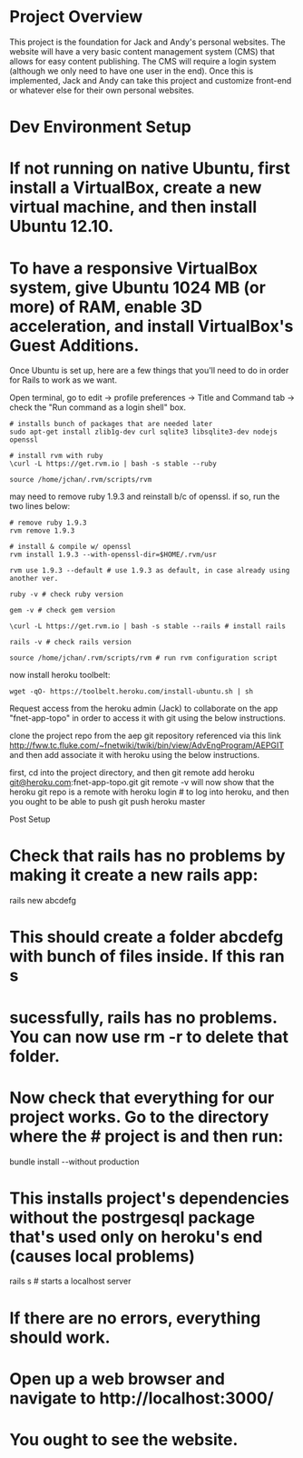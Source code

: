 Project Overview
====================

This project is the foundation for Jack and Andy's personal websites. The website will have a very basic content management system (CMS) that allows for easy content publishing. The CMS will require a login system (although we only need to have one user in the end). Once this is implemented, Jack and Andy can take this project and customize front-end or whatever else for their own personal websites.

Dev Environment Setup
====================

# If not running on native Ubuntu, first install a VirtualBox, create a new virtual machine, and  then install Ubuntu 12.10. 
# To have a responsive VirtualBox system, give Ubuntu 1024 MB (or more) of RAM, enable 3D acceleration, and install VirtualBox's Guest Additions.

Once Ubuntu is set up, here are a few things that you'll need to do in order for Rails to work as we want.

Open terminal, go to edit -> profile preferences -> Title and Command tab -> check the "Run command as a login shell" box.

	# installs bunch of packages that are needed later
	sudo apt-get install zlib1g-dev curl sqlite3 libsqlite3-dev nodejs openssl 
	
	# install rvm with ruby
	\curl -L https://get.rvm.io | bash -s stable --ruby 
	
	source /home/jchan/.rvm/scripts/rvm
may need to remove ruby 1.9.3 and reinstall b/c of openssl. if so, run the two lines below:

	# remove ruby 1.9.3
	rvm remove 1.9.3

	# install & compile w/ openssl
	rvm install 1.9.3 --with-openssl-dir=$HOME/.rvm/usr
	
	rvm use 1.9.3 --default # use 1.9.3 as default, in case already using another ver.
	
	ruby -v # check ruby version
	
	gem -v # check gem version
	
	\curl -L https://get.rvm.io | bash -s stable --rails # install rails
	
	rails -v # check rails version
	
	source /home/jchan/.rvm/scripts/rvm # run rvm configuration script

now install heroku toolbelt:

	wget -qO- https://toolbelt.heroku.com/install-ubuntu.sh | sh 
Request access from the heroku admin (Jack) to collaborate on the app "fnet-app-topo" in order to access it with git using the below instructions. 

clone the project repo from the aep git repository referenced via this link
http://fww.tc.fluke.com/~fnetwiki/twiki/bin/view/AdvEngProgram/AEPGIT
and then add associate it with heroku using the below instructions.

first, cd into the project directory, and then 
	git remote add heroku git@heroku.com:fnet-app-topo.git
	git remote -v will now show that the heroku git repo is a remote with
	heroku login # to log into heroku, and then you ought to be able to push
	git push heroku master

Post Setup
# Check that rails has no problems by making it create a new rails app:
rails new abcdefg
# This should create a folder abcdefg with bunch of files inside. If this ran s
# sucessfully, rails has no problems. You can now use rm -r to delete that folder.
# Now check that everything for our project works. Go to the directory where the # project is and then run:
bundle install --without production 
# This installs project's dependencies without the postrgesql package that's used only on heroku's end (causes local problems)
rails s # starts a localhost server
# If there are no errors, everything should work.
# Open up a web browser and navigate to http://localhost:3000/
# You ought to see the website.